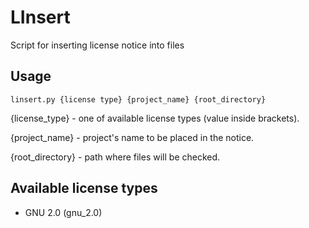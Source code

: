 # LInsert
Script for inserting license notice into files
## Usage
```
linsert.py {license type} {project_name} {root_directory}
```
{license_type} - one of available license types (value inside brackets).

{project_name} - project's name to be placed in the notice.

{root_directory} - path where files will be checked.
## Available license types
- GNU 2.0 (gnu_2.0)
